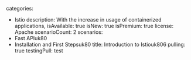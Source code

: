 categories:
  - Istio
description:
  With the increase in usage of containerized applications,
isAvailable: true
isNew: true
isPremium: true
license: Apache
scenarioCount: 2
scenarios:
  - Fast APIuk80
  - Installation and First Stepsuk80
title: Introduction to Istiouk806
pulling: true
testingPull: test
